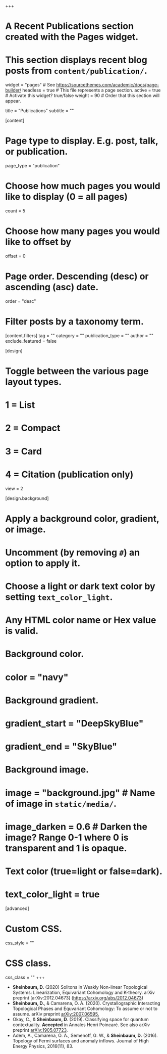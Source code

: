 +++
# A Recent Publications section created with the Pages widget.
# This section displays recent blog posts from `content/publication/`.

widget = "pages"  # See https://sourcethemes.com/academic/docs/page-builder/
headless = true  # This file represents a page section.
active = true  # Activate this widget? true/false
weight = 90  # Order that this section will appear.

title = "Publications"
subtitle = ""

[content]
  # Page type to display. E.g. post, talk, or publication.
  page_type = "publication"
  
  # Choose how much pages you would like to display (0 = all pages)
  count = 5
  
  # Choose how many pages you would like to offset by
  offset = 0

  # Page order. Descending (desc) or ascending (asc) date.
  order = "desc"

  # Filter posts by a taxonomy term.
  [content.filters]
    tag = ""
    category = ""
    publication_type = ""
    author = ""
    exclude_featured = false
  
[design]
  # Toggle between the various page layout types.
  #   1 = List
  #   2 = Compact
  #   3 = Card
  #   4 = Citation (publication only)
  view = 2
  
[design.background]
  # Apply a background color, gradient, or image.
  #   Uncomment (by removing `#`) an option to apply it.
  #   Choose a light or dark text color by setting `text_color_light`.
  #   Any HTML color name or Hex value is valid.
    
  # Background color.
  # color = "navy"
  
  # Background gradient.
  # gradient_start = "DeepSkyBlue"
  # gradient_end = "SkyBlue"
  
  # Background image.
  # image = "background.jpg"  # Name of image in `static/media/`.
  # image_darken = 0.6  # Darken the image? Range 0-1 where 0 is transparent and 1 is opaque.

  # Text color (true=light or false=dark).
  # text_color_light = true  
  
[advanced]
 # Custom CSS. 
 css_style = ""
 
 # CSS class.
 css_class = ""
+++

* **Sheinbaum, D.** (2020) Solitons in Weakly Non-linear Topological Systems: Linearization, Equivariant Cohomology and K-theory. arXiv preprint [arXiv:2012.04673] (https://arxiv.org/abs/2012.04673)
* **Sheinbaum, D.**, & Camarena, O. A. (2020). Crystallographic Interacting Topological Phases and Equvariant Cohomology: To assume or not to assume. arXiv preprint [arXiv:2007.06595.](https://arxiv.org/abs/2007.06595)
* Okay, C., & **Sheinbaum, D**. (2019). Classifying space for quantum contextuality. **Accepted** in Annales Henri Poincaré. See also arXiv preprint [arXiv:1905.07723](https://arxiv.org/abs/1905.07723).
* Adem, A., Camarena, O. A., Semenoff, G. W., & **Sheinbaum, D.** (2016). Topology of Fermi surfaces and anomaly inflows. Journal of High Energy Physics, 2016(11), 83.
